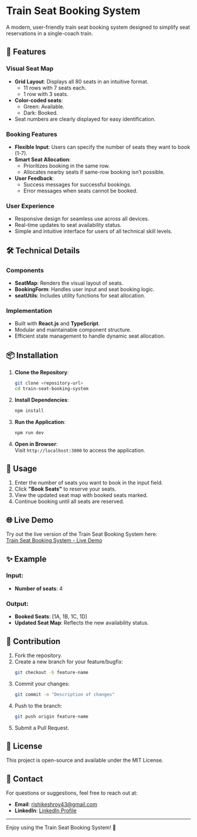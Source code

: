 # Train Seat Booking System  

A modern, user-friendly train seat booking system designed to simplify seat reservations in a single-coach train.  

## 🚀 Features  

### Visual Seat Map  
- **Grid Layout**: Displays all 80 seats in an intuitive format.  
  - 11 rows with 7 seats each.  
  - 1 row with 3 seats.  
- **Color-coded seats**:  
  - Green: Available.  
  - Dark: Booked.  
- Seat numbers are clearly displayed for easy identification.  

### Booking Features  
- **Flexible Input**: Users can specify the number of seats they want to book (1-7).  
- **Smart Seat Allocation**:  
  - Prioritizes booking in the same row.  
  - Allocates nearby seats if same-row booking isn’t possible.  
- **User Feedback**:  
  - Success messages for successful bookings.  
  - Error messages when seats cannot be booked.  

### User Experience  
- Responsive design for seamless use across all devices.  
- Real-time updates to seat availability status.  
- Simple and intuitive interface for users of all technical skill levels.  

## 🛠️ Technical Details  

### Components  
- **SeatMap**: Renders the visual layout of seats.  
- **BookingForm**: Handles user input and seat booking logic.  
- **seatUtils**: Includes utility functions for seat allocation.  

### Implementation  
- Built with **React.js** and **TypeScript**.  
- Modular and maintainable component structure.  
- Efficient state management to handle dynamic seat allocation.  

## 📦 Installation  

1. **Clone the Repository**:  
   ```bash  
   git clone <repository-url>  
   cd train-seat-booking-system  
   ```  

2. **Install Dependencies**:  
   ```bash  
   npm install  
   ```  

3. **Run the Application**:  
   ```bash  
   npm run dev  
   ```  

4. **Open in Browser**:  
   Visit `http://localhost:3000` to access the application.  

## 🧪 Usage  

1. Enter the number of seats you want to book in the input field.  
2. Click **"Book Seats"** to reserve your seats.  
3. View the updated seat map with booked seats marked.  
4. Continue booking until all seats are reserved.  

## 🌐 Live Demo  

Try out the live version of the Train Seat Booking System here:  
[Train Seat Booking System - Live Demo](https://celadon-flan-a8bc4b.netlify.app/)  

## ✨ Example  

### Input:  
- **Number of seats**: 4  

### Output:  
- **Booked Seats**: [1A, 1B, 1C, 1D]  
- **Updated Seat Map**: Reflects the new availability status.  

## 🤝 Contribution  

1. Fork the repository.  
2. Create a new branch for your feature/bugfix:  
   ```bash  
   git checkout -b feature-name  
   ```  
3. Commit your changes:  
   ```bash  
   git commit -m "Description of changes"  
   ```  
4. Push to the branch:  
   ```bash  
   git push origin feature-name  
   ```  
5. Submit a Pull Request.  

## 📝 License  

This project is open-source and available under the MIT License.  

## 📧 Contact  

For questions or suggestions, feel free to reach out at:  
- **Email**: [rishikeshroy43@gmail.com](mailto:rishikeshroy43@gmail.com)  
- **LinkedIn**: [LinkedIn Profile](https://www.linkedin.com/in/rishikeshroy/)  

---  

Enjoy using the Train Seat Booking System! 🚆  
